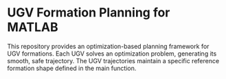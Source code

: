 # UGV Formation Planning for MATLAB
This repository provides an optimization-based planning framework for UGV formations.
Each UGV solves an optimization problem, generating its smooth, safe trajectory. The UGV trajectories maintain a specific reference formation shape defined in the main function. 
